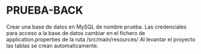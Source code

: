# PRUEBA-BACK
Crear una base de datos en MySQL de nombre prueba.
Las credenciales para acceso a la base de datos cambiar en el fichero de application.properties de la ruta /src/main/resources/
Al levantar el proyecto las tablas se crean automaticamente.
